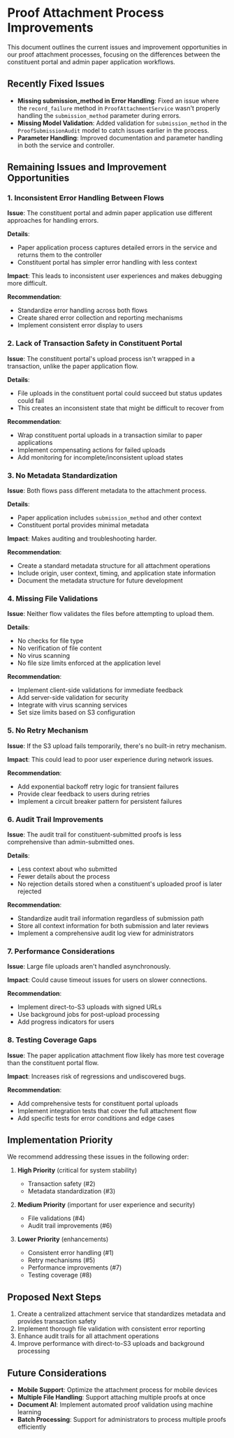 # Proof Attachment Process Improvements

This document outlines the current issues and improvement opportunities in our proof attachment processes, focusing on the differences between the constituent portal and admin paper application workflows.

## Recently Fixed Issues

- **Missing submission_method in Error Handling**: Fixed an issue where the `record_failure` method in `ProofAttachmentService` wasn't properly handling the `submission_method` parameter during errors.
- **Missing Model Validation**: Added validation for `submission_method` in the `ProofSubmissionAudit` model to catch issues earlier in the process.
- **Parameter Handling**: Improved documentation and parameter handling in both the service and controller.

## Remaining Issues and Improvement Opportunities

### 1. Inconsistent Error Handling Between Flows

**Issue**: The constituent portal and admin paper application use different approaches for handling errors.

**Details**:
- Paper application process captures detailed errors in the service and returns them to the controller
- Constituent portal has simpler error handling with less context

**Impact**: This leads to inconsistent user experiences and makes debugging more difficult.

**Recommendation**:
- Standardize error handling across both flows
- Create shared error collection and reporting mechanisms
- Implement consistent error display to users

### 2. Lack of Transaction Safety in Constituent Portal

**Issue**: The constituent portal's upload process isn't wrapped in a transaction, unlike the paper application flow.

**Details**:
- File uploads in the constituent portal could succeed but status updates could fail
- This creates an inconsistent state that might be difficult to recover from

**Recommendation**:
- Wrap constituent portal uploads in a transaction similar to paper applications
- Implement compensating actions for failed uploads
- Add monitoring for incomplete/inconsistent upload states

### 3. No Metadata Standardization

**Issue**: Both flows pass different metadata to the attachment process.

**Details**:
- Paper application includes `submission_method` and other context
- Constituent portal provides minimal metadata

**Impact**: Makes auditing and troubleshooting harder.

**Recommendation**:
- Create a standard metadata structure for all attachment operations
- Include origin, user context, timing, and application state information
- Document the metadata structure for future development

### 4. Missing File Validations

**Issue**: Neither flow validates the files before attempting to upload them.

**Details**:
- No checks for file type
- No verification of file content
- No virus scanning
- No file size limits enforced at the application level

**Recommendation**:
- Implement client-side validations for immediate feedback
- Add server-side validation for security
- Integrate with virus scanning services
- Set size limits based on S3 configuration

### 5. No Retry Mechanism

**Issue**: If the S3 upload fails temporarily, there's no built-in retry mechanism.

**Impact**: This could lead to poor user experience during network issues.

**Recommendation**:
- Add exponential backoff retry logic for transient failures
- Provide clear feedback to users during retries
- Implement a circuit breaker pattern for persistent failures

### 6. Audit Trail Improvements

**Issue**: The audit trail for constituent-submitted proofs is less comprehensive than admin-submitted ones.

**Details**:
- Less context about who submitted
- Fewer details about the process
- No rejection details stored when a constituent's uploaded proof is later rejected

**Recommendation**:
- Standardize audit trail information regardless of submission path
- Store all context information for both submission and later reviews
- Implement a comprehensive audit log view for administrators

### 7. Performance Considerations

**Issue**: Large file uploads aren't handled asynchronously.

**Impact**: Could cause timeout issues for users on slower connections.

**Recommendation**:
- Implement direct-to-S3 uploads with signed URLs
- Use background jobs for post-upload processing
- Add progress indicators for users

### 8. Testing Coverage Gaps

**Issue**: The paper application attachment flow likely has more test coverage than the constituent portal flow.

**Impact**: Increases risk of regressions and undiscovered bugs.

**Recommendation**:
- Add comprehensive tests for constituent portal uploads
- Implement integration tests that cover the full attachment flow
- Add specific tests for error conditions and edge cases

## Implementation Priority

We recommend addressing these issues in the following order:

1. **High Priority** (critical for system stability)
   - Transaction safety (#2)
   - Metadata standardization (#3)

2. **Medium Priority** (important for user experience and security)
   - File validations (#4)
   - Audit trail improvements (#6)

3. **Lower Priority** (enhancements)
   - Consistent error handling (#1)
   - Retry mechanisms (#5)
   - Performance improvements (#7)
   - Testing coverage (#8)

## Proposed Next Steps

1. Create a centralized attachment service that standardizes metadata and provides transaction safety
2. Implement thorough file validation with consistent error reporting
3. Enhance audit trails for all attachment operations
4. Improve performance with direct-to-S3 uploads and background processing

## Future Considerations

- **Mobile Support**: Optimize the attachment process for mobile devices
- **Multiple File Handling**: Support attaching multiple proofs at once
- **Document AI**: Implement automated proof validation using machine learning
- **Batch Processing**: Support for administrators to process multiple proofs efficiently
